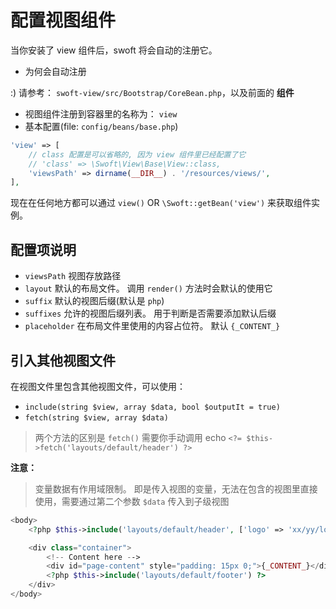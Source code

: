 # 配置视图组件

当你安装了 view 组件后，swoft 将会自动的注册它。

- 为何会自动注册 

:) 请参考： `swoft-view/src/Bootstrap/CoreBean.php`，以及前面的 **组件**

- 视图组件注册到容器里的名称为： `view`
- 基本配置(file: `config/beans/base.php`)

```php
'view' => [
    // class 配置是可以省略的, 因为 view 组件里已经配置了它
    // 'class' => \Swoft\View\Base\View::class,
    'viewsPath' => dirname(__DIR__) . '/resources/views/',
],
```

现在在任何地方都可以通过 `view()` OR `\Swoft::getBean('view')` 来获取组件实例。

## 配置项说明

- `viewsPath` 视图存放路径
- `layout` 默认的布局文件。 调用 `render()` 方法时会默认的使用它
- `suffix` 默认的视图后缀(默认是 `php`)
- `suffixes` 允许的视图后缀列表。 用于判断是否需要添加默认后缀
- `placeholder` 在布局文件里使用的内容占位符。 默认 `{_CONTENT_}`

## 引入其他视图文件

在视图文件里包含其他视图文件，可以使用：

- `include(string $view, array $data, bool $outputIt = true)`
- `fetch(string $view, array $data)`

> 两个方法的区别是 `fetch()` 需要你手动调用 echo `<?= $this->fetch('layouts/default/header') ?>`

**注意：**

> 变量数据有作用域限制。 即是传入视图的变量，无法在包含的视图里直接使用，需要通过第二个参数 `$data` 传入到子级视图

```php
<body>
    <?php $this->include('layouts/default/header', ['logo' => 'xx/yy/logo.jpg']) ?>

    <div class="container">
        <!-- Content here -->
        <div id="page-content" style="padding: 15px 0;">{_CONTENT_}</div>
        <?php $this->include('layouts/default/footer') ?>
    </div>
</body>
```
